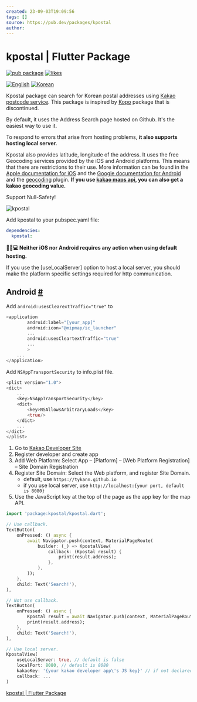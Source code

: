 ```yaml
---
created: 23-09-03T19:09:56
tags: []
source: https://pub.dev/packages/kpostal
author:
---
```


# kpostal | Flutter Package

[![pub package](https://img.shields.io/pub/v/kpostal.svg?label=kpostal&color=blue)](https://pub.dev/packages/kpostal)
[![likes](https://badges.bar/kpostal/likes)](https://pub.dev/packages/kpostal/score)

[![English](https://img.shields.io/badge/Language-English-9cf?style=for-the-badge)](https://github.com/tykann/kpostal/blob/main/README.md)
[![Korean](https://img.shields.io/badge/Language-Korean-9cf?style=for-the-badge)](https://github.com/tykann/kpostal/blob/main/README.ko-kr.md)

Kpostal package can search for Korean postal addresses using [Kakao postcode service](https://postcode.map.daum.net/guide).
This package is inspired by [Kopo](https://pub.dev/packages/kopo) package that is discontinued.

By default, it uses the Address Search page hosted on Github.
It's the easiest way to use it.

To respond to errors that arise from hosting problems, **it also supports hosting local server.**

Kpostal also provides latitude, longitude of the address. It uses the free Geocoding services provided by the iOS and Android platforms. This means that there are restrictions to their use. More information can be found in the [Apple documentation for iOS](https://developer.apple.com/documentation/corelocation/clgeocoder) and the [Google documentation for Android](https://developer.android.com/reference/android/location/Geocoder) and the [geocoding](https://pub.dev/packages/geocoding) plugin. **If you use [kakao maps api](https://apis.map.kakao.com/web/guide/), you can also get a kakao geocoding value.**

Support Null-Safety!

![kpostal](https://tykann.github.io/kpostal/assets/screenshot.png)

Add kpostal to your pubspec.yaml file:

```yaml
dependencies:
  kpostal:
```

**🧑🏻💻 Neither iOS nor Android requires any action when using default hosting.**

If you use the \[useLocalServer\] option to host a local server, you should make the platform specific settings required for http communication.

## Android [#](https://pub.dev/packages/kpostal#android)

Add `android:usesClearextTraffic="true"` to

```dart
<application
        android:label="[your_app]"
        android:icon="@mipmap/ic_launcher"
        ...
        android:usesCleartextTraffic="true"
        ...
        >
    ...
</application>
```

Add `NSAppTransportSecurity` to info.plist file.

```dart
<plist version="1.0">
<dict>
    ...
    <key>NSAppTransportSecurity</key>
    <dict>
        <key>NSAllowsArbitraryLoads</key>
        <true/>
    </dict>
    ...
</dict>
</plist>
```

1. Go to [Kakao Developer Site](https://developers.kakao.com/)
2. Register developer and create app
3. Add Web Platform: Select App – \[Platform\] – \[Web Platform Registration\] – Site Domain Registration
4. Register Site Domain: Select the Web platform, and register Site Domain.
   - default, use `https://tykann.github.io`
   - if you use local server, use `http://localhost:{your port, default is 8080}`
5. Use the JavaScript key at the top of the page as the app key for the map API.

```dart
import 'package:kpostal/kpostal.dart';

// Use callback.
TextButton(
    onPressed: () async {
        await Navigator.push(context, MaterialPageRoute(
            builder: (_) => KpostalView(
                callback: (Kpostal result) {
                    print(result.address);
                },
            ),
        ));
    },
    child: Text('Search!'),
),

// Not use callback.
TextButton(
    onPressed: () async {
        Kpostal result = await Navigator.push(context, MaterialPageRoute(builder: (_) => KpostalView()));
        print(result.address);
    },
    child: Text('Search!'),
),

// Use local server.
KpostalView(
    useLocalServer: true, // default is false
    localPort: 8080, // default is 8080
    kakaoKey: '{your kakao developer app\'s JS key}' // if not declared, only use platform's geocoding
    callback: ...
)
```

[kpostal | Flutter Package](https://pub.dev/packages/kpostal)
